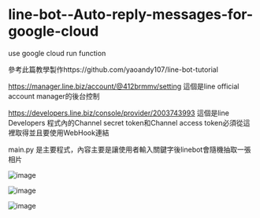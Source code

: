 # line-bot--Auto-reply-messages-for-google-cloud
use google cloud run function

參考此篇教學製作https://github.com/yaoandy107/line-bot-tutorial

https://manager.line.biz/account/@412brmmv/setting 這個是line official account manager的後台控制

https://developers.line.biz/console/provider/2003743993 這個是line Developers 程式內的Channel secret token和Channel access token必須從這裡取得並且要使用WebHook連結

main.py 是主要程式，內容主要是讓使用者輸入關鍵字後linebot會隨機抽取一張相片

![image](https://github.com/user-attachments/assets/26f427b1-803a-4336-af58-52e3906724c8)

![image](https://github.com/user-attachments/assets/7ab361dd-85ad-4c0b-8819-f8ca7d07d9e8)

![image](https://github.com/user-attachments/assets/c8f0964c-47ca-453e-8e64-b9fd28a5f73d)
